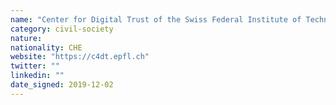 ```yaml
---
name: "Center for Digital Trust of the Swiss Federal Institute of Technology Lausanne (EPFL)"
category: civil-society
nature:
nationality: CHE
website: "https://c4dt.epfl.ch"
twitter: ""
linkedin: ""
date_signed: 2019-12-02
---
```


